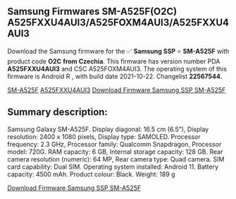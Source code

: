 <h2>Samsung Firmwares SM-A525F(O2C) A525FXXU4AUI3/A525FOXM4AUI3/A525FXXU4AUI3</h2>
Download the Samsung firmware for the ✅ <strong>Samsung SSP </strong> ⭐ <strong>SM-A525F</strong> with product code <strong>O2C</strong> <strong> from Czechia</strong>. This firmware has version number PDA <strong>A525FXXU4AUI3</strong> and CSC A525FOXM4AUI3. The operating system of this firmware is Android R , with build date 2021-10-22. Changelist <strong>22567544</strong>.


[SM-A525F](https://samfirm.shop/samsung/model/SM-A525F)
[A525FXXU4AUI3](https://samfirm.shop/samsung/pda/A525FXXU4AUI3)
[Download Firmware Samsung SSP SM-A525F](https://samfirm.shop/samsung/firmware/467584)
<h2>Summary description:</h2>
<p>Samsung Galaxy SM-A525F. Display diagonal: 16.5 cm (6.5"), Display resolution: 2400 x 1080 pixels, Display type: SAMOLED. Processor frequency: 2.3 GHz, Processor family: Qualcomm Snapdragon, Processor model: 720G. RAM capacity: 6 GB, Internal storage capacity: 128 GB. Rear camera resolution (numeric): 64 MP, Rear camera type: Quad camera. SIM card capability: Dual SIM. Operating system installed: Android 11. Battery capacity: 4500 mAh. Product colour: Black. Weight: 189 g</p>


[Download Firmware Samsung SSP SM-A525F](https://samfirm.shop/samsung/firmware/467584)

